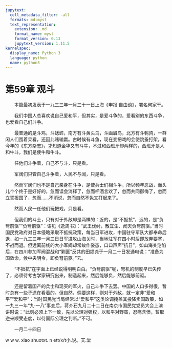 ```yaml
---
jupytext:
  cell_metadata_filter: -all
  formats: md:myst
  text_representation:
    extension: .md
    format_name: myst
    format_version: 0.13
    jupytext_version: 1.11.5
kernelspec:
  display_name: Python 3
  language: python
  name: python3
---
```

# 第59章  观斗 

　　本篇最初发表于一九三三年一月三十一日上海《申报·自由谈》，署名何家干。 

　　我们中国人总喜欢说自己爱和平，但其实，是爱斗争的，爱看别的东西斗争，也爱看自己们斗争。 

　　最普通的是斗鸡，斗蟋蟀，南方有斗黄头鸟，斗画眉鸟，北方有斗鹌鹑，一群闲人们围着呆看，还因此赌输赢。古时候有斗鱼，现在变把戏的会使跳蚤打架。看今年的《东方杂志》，才知道金华又有斗牛，不过和西班牙却两样的，西班牙是人和牛斗，我们是使牛和牛斗。 

　　任他们斗争着，自己不与斗，只是看。 

　　军阀们只管自己斗争着，人民不与闻，只是看。 

　　然而军阀们也不是自己亲身在斗争，是使兵士们相斗争，所以频年恶战，而头儿个个终于是好好的，忽而误会消释了，忽而杯酒言欢了，忽而共同御侮了，忽而立誓报国了，忽而……不消说，忽而自然不免又打起来了。 

　　然而人民一任他们玩把戏，只是看。 

　　但我们的斗士，只有对于外敌却是两样的：近的，是“不抵抗”，远的，是“负弩前驱”“负弩前驱”：语见《逸周书》：“武王伐纣，散宜生、闳天负弩前驱。”当时国民党政府对日本侵略采取不抵抗政策，每当日军进攻，中国驻守军队大都奉命后退，如一九三三年一月三日日军进攻山海关时，当地驻军在四小时后即放弃要塞，不战而退。但远离前线的大小军阀却常故作姿态，口口声声“抗日”，如山海关沦陷后，在四川参加军阀混战和“剿匪”反共的田颂尧于一月二十日发通电说：“准备为国效命，候中央明令，即负弩前驱。”云。 

　　“不抵抗”在字面上已经说得明明白白。“负弩前驱”呢，弩机的制度早已失传了，必须待考古学家研究出来，制造起来，然后能够负，然后能够前驱。 

　　还是留着国产的兵士和现买的军火，自己斗争下去罢。中国的人口多得很，暂时总有一些孑遗在看着的。但自然，倘要这样，则对于外敌，就一定非“爱和平”“爱和平”：当时国民党当局经常以“爱和平”这类论调掩盖其投降卖国政策，如一九三一年“九·一八”事变后，蒋介石九月二十二日在南京市国民党党员大会上演讲时说：“此刻必须上下一致，先以公理对强权，以和平对野蛮，忍痛含愤，暂取逆来顺受态度，以待国际公理之判断。”不可。 

　　一月二十四日 

w w w. xiao shuotxt. n ett/x/t小.说。天.堂 

